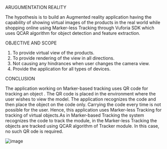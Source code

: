 ARUGUMENTATION REALITY

The hypothesis is to build an Augmented reality application having the capability of showing virtual images of the products in the real world while shopping online using Marker-less Tracking through Vuforia SDK which uses QCAR algorithm for object detection and feature extraction.

OBJECTIVE AND SCOPE

1. To provide virtual view of the products.
2. To provide rendering of the view in all directions.
3. Not causing any hindrances when user changes the camera view.
4. Provide the application for all types of devices.

CONCLUSION

The application working on Marker-based tracking uses QR code for tracking an object . The QR code is placed in the environment where the user wishes to view the model. The application recognizes the code and then place the object on the code only. Carrying the code every time is not possible for the user.
 Hence, this application uses Marker-less Tracking for tracking of virtual objects.As in Marker-based Tracking the system recognizes the code to track the module, in the Marker-less Tracking the objects are tracked using QCAR algorithm of Tracker module. In this case, no such QR ode is required.


![image](https://user-images.githubusercontent.com/109847267/194370080-17acd8fd-c232-4e1c-8755-a1def21a49ef.png)






